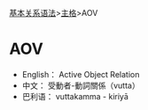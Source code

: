 [基本关系语法](readme.md)>[主格](nom.md)>AOV

# AOV 

- English： Active Object Relation
- 中文： 受動者-動詞關係（vutta）
- 巴利语： vuttakamma - kiriyā

